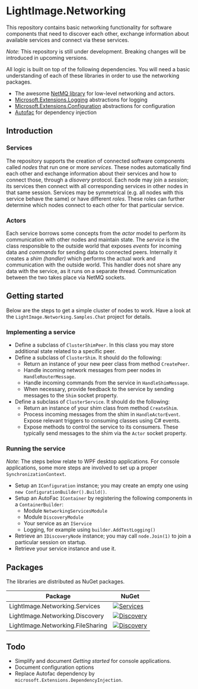 # LightImage.Networking

This repository contains basic networking functionality for software components that need to discover each other, exchange information about available services and connect via these services. 

_Note_: This repository is still under development. Breaking changes will be introduced in upcoming versions.

All logic is built on top of the following dependencies. You will need a basic understanding of each of these libraries in order to use the networking packages.

- The awesome [NetMQ library](https://github.com/zeromq/netmq) for low-level networking and actors.
- [Microsoft.Extensions.Logging](https://docs.microsoft.com/en-us/dotnet/api/microsoft.extensions.logging) abstractions for logging
- [Microsoft.Extensions.Configuration](https://docs.microsoft.com/en-us/dotnet/api/microsoft.extensions.configuration) abstractions for configuration
- [Autofac](https://autofac.org/) for dependency injection

## Introduction

### Services

The repository supports the creation of connected software components called *nodes* that run one or more *services*. These nodes automatically find each other and exchange information about their services and how to connect those, through a *disovery* protocol. Each node may join a *session*; its services then connect with all corresponding services in other nodes in that same session. Services may be symmetrical (e.g. all nodes with this service behave the same) or have different *roles*. These roles can further determine which nodes connect to each other for that particular service.

### Actors

Each service borrows some concepts from the *actor* model to perform its communication with other nodes and maintain state. The *service* is the class responsible to the outside world that exposes *events* for incoming data and *commands* for sending data to connected peers. Internally it creates a *shim (handler)* which performs the actual work and communication with the outside world. This handler does not share any data with the service, as it runs on a separate thread. Communication between the two takes place via NetMQ sockets.

## Getting started

Below are the steps to get a simple cluster of nodes to work. Have a look at the `LightImage.Networking.Samples.Chat` project for details.

### Implementing a service

- Define a subclass of `ClusterShimPeer`. In this class you may store additional state related to a specific peer.
- Define a subclass of `ClusterShim`. It should do the following:
  - Return an instance of your new peer class from method `CreatePeer`.
  - Handle incoming network messages from peer nodes in `HandleRouterMessage`.
  - Handle incoming commands from the service in `HandleShimMessage`.
  - When necessary, provide feedback to the service by sending messages to the `Shim` socket property.
- Define a subclass of `ClusterService`. It should do the following:
  - Return an instance of your shim class from method `CreateShim`.
  - Process incoming messages from the shim in `HandleActorEvent`. Expose relevant triggers to consuming classes using C# events.
  - Expose methods to control the service to its consumers. These typically send messages to the shim via the `Actor` socket property.

### Running the service

_Note_: The steps below relate to WPF desktop applications. For console applications, some more steps are involved to set up a proper `SynchronizationContext`.

- Setup an `IConfiguration` instance; you may create an empty one using `new ConfigurationBuilder().Build()`.
- Setup an AutoFac `IContainer` by registering the following components in a `ContainerBuilder`:
  - Module `NetworkingServicesModule`
  - Module `DiscoveryModule`
  - Your service as an `IService` 
  - Logging, for example using `builder.AddTestLogging()`
- Retrieve an `IDiscoveryNode` instance; you may call `node.Join(1)` to join a particular session on startup.
- Retrieve your service instance and use it.

## Packages

The libraries are distributed as NuGet packages.

| Package | NuGet |
|---------|-------|
| LightImage.Networking.Services | [![Services](https://img.shields.io/nuget/v/lightimage.networking.services)](https://www.nuget.org/packages/LightImage.Networking.Services/) |
| LightImage.Networking.Discovery | [![Discovery](https://img.shields.io/nuget/v/lightimage.networking.discovery)](https://www.nuget.org/packages/LightImage.Networking.Discovery/) |
| LightImage.Networking.FileSharing | [![Discovery](https://img.shields.io/nuget/v/lightimage.networking.filesharing)](https://www.nuget.org/packages/LightImage.Networking.FileSharing/) |

## Todo

- Simplify and document _Getting started_ for console applications.
- Document configuration options
- Replace Autofac dependency by `microsoft.Extensions.DependencyInjection`.